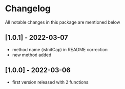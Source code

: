 # Changelog
All notable changes in this package are mentioned below

## [1.0.1] - 2022-03-07
- method name (isInitCap) in README correction
- new method added

## [1.0.0] - 2022-03-06
- first version released with 2 functions